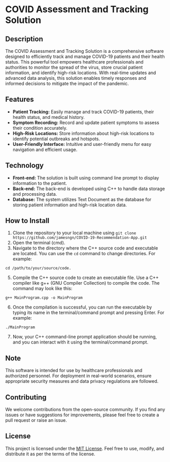 # COVID Assessment and Tracking Solution

## Description

The COVID Assessment and Tracking Solution is a comprehensive software designed to efficiently track and manage COVID-19 patients and their health status. This powerful tool empowers healthcare professionals and authorities to monitor the spread of the virus, store crucial patient information, and identify high-risk locations. With real-time updates and advanced data analysis, this solution enables timely responses and informed decisions to mitigate the impact of the pandemic.

## Features

- **Patient Tracking:** Easily manage and track COVID-19 patients, their health status, and medical history.
- **Symptom Recording:** Record and update patient symptoms to assess their condition accurately.
- **High-Risk Locations:** Store information about high-risk locations to identify potential outbreaks and hotspots.
- **User-Friendly Interface:** Intuitive and user-friendly menu for easy navigation and efficient usage.

## Technology

- **Front-end:** The solution is built using command line prompt to display information to the patient.
- **Back-end:** The back-end is developed using C++ to handle data storage and processing data.
- **Database:** The system utilizes Text Document as the database for storing patient information and high-risk location data.

## How to Install

1. Clone the repository to your local machine using `git clone https://github.com/jamesngn/COVID-19-Recommendation-App.git`
2. Open the terminal (cmd).
3. Navigate to the directory where the C++ source code and executable are located. You can use the `cd` command to change directories. For example:
```
cd /path/to/your/source/code.
```
5.  Compile the C++ source code to create an executable file. Use a C++ compiler like g++ (GNU Compiler Collection) to compile the code. The command may look like this:
```
g++ MainProgram.cpp -o MainProgram
```

6. Once the compilation is successful, you can run the executable by typing its name in the terminal/command prompt and pressing Enter. For example:
```
./MainProgram
```

7. Now, your C++ command-line prompt application should be running, and you can interact with it using the terminal/command prompt.

## Note

This software is intended for use by healthcare professionals and authorized personnel. For deployment in real-world scenarios, ensure appropriate security measures and data privacy regulations are followed.

## Contributing

We welcome contributions from the open-source community. If you find any issues or have suggestions for improvements, please feel free to create a pull request or raise an issue.

## License

This project is licensed under the [MIT License](LICENSE). Feel free to use, modify, and distribute it as per the terms of the license.

